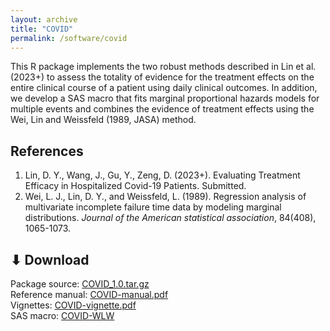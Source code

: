 ```yaml
---
layout: archive
title: "COVID"
permalink: /software/covid
---
```


This R package implements the two robust methods described in Lin et al. (2023+) to assess the totality of evidence for the treatment effects on the entire clinical course of a patient using daily clinical outcomes. In addition, we develop a SAS macro that fits marginal proportional hazards models for multiple events and combines the evidence of treatment effects using the Wei, Lin and Weissfeld (1989, JASA) method. 

References
------
1. Lin, D. Y., Wang, J., Gu, Y., Zeng, D. (2023+). Evaluating Treatment Efficacy in Hospitalized Covid-19 Patients. Submitted.
1. Wei, L. J., Lin, D. Y., and Weissfeld, L. (1989). Regression analysis of multivariate incomplete failure time data by modeling marginal distributions. *Journal of the American statistical association*, 84(408), 1065-1073.

⬇ Download
------
Package source: [COVID_1.0.tar.gz](/files/covid-package/COVID_1.0.tar.gz)<br>
Reference manual: [COVID-manual.pdf](/files/covid-package/COVID-manual.pdf)<br>
Vignettes: [COVID-vignette.pdf](/files/covid-package/COVID-vignette.pdf)<br>
SAS macro: [COVID-WLW](https://github.com/yugu-stat/COVID-WLW)

